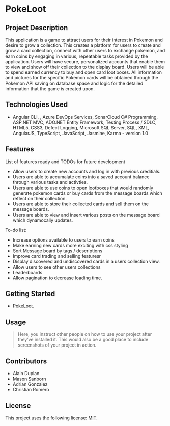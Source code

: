 # PokeLoot

## Project Description

This application is a game to attract users for their interest in Pokemon and desire to grow a collection. This creates a platform for users to create and grow a card collection, connect with other users to exchange pokemon, and earn coins by engaging in various, repeatable tasks provided by the application. Users will have secure, personalized accounts that enable them to view and show off their collection to the display board. Users will be able to spend earned currency to buy and open card loot boxes. All information and pictures for the specific Pokemon cards will be obtained through the Pokemon API saving on database space and logic for the detailed information that the game is created upon.

## Technologies Used

* Angular CLI, , Azure DevOps Services, SonarCloud C# Programming, ASP.NET MVC, ADO.NET Entity Framework, Testing Process / SDLC, HTML5, CSS3, Defect Logging, Microsoft SQL Server, SQL, XML, AngularJS, TypeScript, JavaScript, Jasmine, Karma  - version 1.0


## Features

List of features ready and TODOs for future development
* Allow users to create new accounts and log in with previous creditials.
* Users are able to accumalate coins into a saved account balance through various tasks and activties.
* Users are able to use coins to open lootboxes that would randomly generate pokemon cards or buy cards from the message boards which reflect on their collection.
* Users are able to store their collected cards and sell them on the message boards.
* Users are able to view and insert various posts on the message board which dynamocally updates.

To-do list:
* Increase options available to users to earn coins
* Make earning new cards more exciting with css styling
* Sort Message board by tags / descriptions
* Improve card trading and selling featuresr
* Display discovered and undiscovered cards in a users collection view.
* Allow users to see other users collections
* Leaderboards
* Allow pagination to decrease loading time.

## Getting Started
   
* [PokeLoot](https://pokelootapi.azurewebsites.net/).


## Usage

> Here, you instruct other people on how to use your project after they’ve installed it. This would also be a good place to include screenshots of your project in action.

## Contributors

* Alain Duplan
* Mason Sanborn
* Adrian Gonzalez
* Christian Romero

## License

This project uses the following license: [MIT](https://opensource.org/licenses/MIT).

